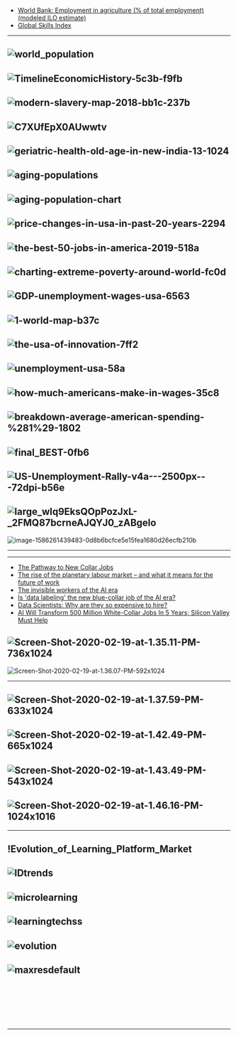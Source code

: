 - [World Bank: Employment in agriculture (% of total employment) (modeled ILO estimate)](https://data.worldbank.org/indicator/SL.AGR.EMPL.ZS?view=map)
- [Global Skills Index](https://www.coursera.org/gsi)

--------------------
![world_population](https://github.com/gopala-kr/Quantum-Dots/blob/master/23-Future-of-ET/etres/world_population.PNG)
--------------
![TimelineEconomicHistory-5c3b-f9fb](https://cdn.howmuch.net/articles/TimelineEconomicHistory-5c3b-f9fb.jpg)
----------
![modern-slavery-map-2018-bb1c-237b](https://cdn.howmuch.net/articles/modern-slavery-map-2018-bb1c-237b.jpg)
---------
![C7XUfEpX0AUwwtv](https://pbs.twimg.com/media/C7XUfEpX0AUwwtv.jpg)
-----------
![geriatric-health-old-age-in-new-india-13-1024](https://image.slidesharecdn.com/geriatrichealth-oldageinnewindia-190104112805/95/geriatric-health-old-age-in-new-india-13-1024.jpg?cb=1546601440)
----------
![aging-populations](https://www.visualcapitalist.com/wp-content/uploads/2020/01/aging-populations.jpg)
-----------
![aging-population-chart](https://www.visualcapitalist.com/wp-content/uploads/2020/01/aging-population-chart.jpg)
---------
![price-changes-in-usa-in-past-20-years-2294](https://cdn.howmuch.net/articles/price-changes-in-usa-in-past-20-years-2294.jpg)
----------
![the-best-50-jobs-in-america-2019-518a](https://cdn.howmuch.net/articles/the-best-50-jobs-in-america-2019-518a.jpg)
--------
![charting-extreme-poverty-around-world-fc0d](https://cdn.howmuch.net/articles/charting-extreme-poverty-around-world-fc0d.jpg)
--------
![GDP-unemployment-wages-usa-6563](https://cdn.howmuch.net/articles/GDP-unemployment-wages-usa-6563.jpg)
---------
![1-world-map-b37c](https://cdn.howmuch.net/articles/1-world-map-b37c.jpg)
-----------
![the-usa-of-innovation-7ff2](https://cdn.howmuch.net/content/images/1600/the-usa-of-innovation-7ff2.jpg)
--------
![unemployment-usa-58a](https://cdn.howmuch.net/content/images/1600/unemployment-usa-58a7.jpg)
---------
![how-much-americans-make-in-wages-35c8](https://cdn.howmuch.net/articles/how-much-americans-make-in-wages-35c8.png)
-------------------------
![breakdown-average-american-spending-%281%29-1802](https://cdn.howmuch.net/articles/breakdown-average-american-spending-%281%29-1802.jpg)
----------
![final_BEST-0fb6](https://cdn.howmuch.net/articles/final_BEST-0fb6.png)
------
![US-Unemployment-Rally-v4a---2500px---72dpi-b56e](https://cdn.howmuch.net/articles/US-Unemployment-Rally-v4a---2500px---72dpi-b56e.jpg)
-------------------------
![large_wIq9EksQOpPozJxL-_2FMQ87bcrneAJQYJ0_zABgelo](https://assets.weforum.org/editor/large_wIq9EksQOpPozJxL-_2FMQ87bcrneAJQYJ0_zABgelo.png)
--------------

![image-1586261439483-0d8b6bcfce5e15fea1680d26ecfb210b](https://bs-uploads.toptal.io/blackfish-uploads/uploaded_file/file/227062/image-1586261439483-0d8b6bcfce5e15fea1680d26ecfb210b.png)

------------
-------------------

- [The Pathway to New Collar Jobs](https://blog.udacity.com/2020/06/the-pathway-to-new-collar-jobs.html)
- [The rise of the planetary labour market – and what it means for the future of work](https://tech.newstatesman.com/guest-opinion/planetary-labour-market)
- [The invisible workers of the AI era](https://towardsdatascience.com/the-invisible-workers-of-the-ai-era-c83735481ba)
- [Is 'data labeling' the new blue-collar job of the AI era?](https://www.techrepublic.com/article/is-data-labeling-the-new-blue-collar-job-of-the-ai-era/)
- [Data Scientists: Why are they so expensive to hire?](https://medium.com/mindsdb/data-scientists-why-are-they-so-expensive-to-hire-7c173bbc1f1a)
- [AI Will Transform 500 Million White-Collar Jobs In 5 Years; Silicon Valley Must Help](https://www.forbes.com/sites/johnkoetsier/2019/06/04/ai-will-transform-500-million-white-collar-jobs-in-5-years-silicon-valley-must-help/?sh=406208d47e11)

![Screen-Shot-2020-02-19-at-1.35.11-PM-736x1024](https://analyticsindiamag.com/wp-content/uploads/2020/02/Screen-Shot-2020-02-19-at-1.35.11-PM-736x1024.png)
-------------
![Screen-Shot-2020-02-19-at-1.36.07-PM-592x1024](https://analyticsindiamag.com/wp-content/uploads/2020/02/Screen-Shot-2020-02-19-at-1.36.07-PM-592x1024.png)

-----------
![Screen-Shot-2020-02-19-at-1.37.59-PM-633x1024](https://analyticsindiamag.com/wp-content/uploads/2020/02/Screen-Shot-2020-02-19-at-1.37.59-PM-633x1024.png)
-----------
![Screen-Shot-2020-02-19-at-1.42.49-PM-665x1024](https://analyticsindiamag.com/wp-content/uploads/2020/02/Screen-Shot-2020-02-19-at-1.42.49-PM-665x1024.png)
-----------
![Screen-Shot-2020-02-19-at-1.43.49-PM-543x1024](https://analyticsindiamag.com/wp-content/uploads/2020/02/Screen-Shot-2020-02-19-at-1.43.49-PM-543x1024.png)
-----------
![Screen-Shot-2020-02-19-at-1.46.16-PM-1024x1016](https://analyticsindiamag.com/wp-content/uploads/2020/02/Screen-Shot-2020-02-19-at-1.46.16-PM-1024x1016.png)
-----------
------------------
!Evolution_of_Learning_Platform_Market[](https://blog.pixentia.com/hs-fs/hubfs/Blogs/Evolution_of_Learning_Platform_Market.jpg?width=744&height=528&name=Evolution_of_Learning_Platform_Market.jpg)
-----------
![lDtrends](https://joshbersin.com/wp-content/uploads/2018/06/lDtrends.jpg)
-----------
![microlearning](https://joshbersin.com/wp-content/uploads/2018/05/microlearning.jpg)
-----------
![learningtechss](https://joshbersin.com/wp-content/uploads/2018/05/learningtechss.jpg)
-----------
![evolution](https://joshbersin.com/wp-content/uploads/2018/05/evolution.jpg)
-----------
![maxresdefault](https://i.ytimg.com/vi/oFkjK2BGH5U/maxresdefault.jpg)
-----------
![]()
-----------
![]()
-----------
![]()
-----------
![]()

-------------
